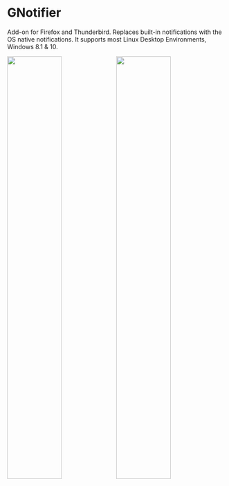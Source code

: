 GNotifier
=========

Add-on for Firefox and Thunderbird. Replaces built-in notifications with the OS native notifications. It supports most Linux Desktop Environments, Windows 8.1 & 10.

<img src="https://raw.github.com/mkiol/GNotifier/master/misc/gnome2.png" width="50%"/><img src="https://raw.github.com/mkiol/GNotifier/master/misc/win8.png" width="50%"/>
